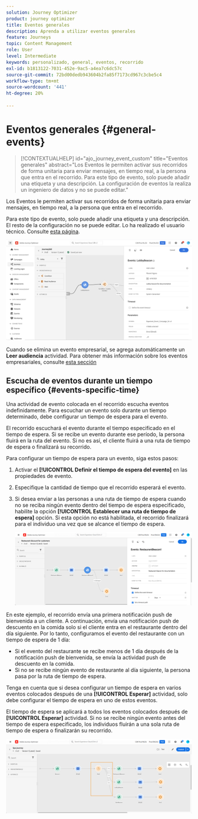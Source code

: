 ```yaml
---
solution: Journey Optimizer
product: journey optimizer
title: Eventos generales
description: Aprenda a utilizar eventos generales
feature: Journeys
topic: Content Management
role: User
level: Intermediate
keywords: personalizado, general, eventos, recorrido
exl-id: b1813122-7031-452e-9ac5-a4ea7c6dc57c
source-git-commit: 72bd00dedb943604b2fa85f7173cd967c3cbe5c4
workflow-type: tm+mt
source-wordcount: '441'
ht-degree: 20%

---
```


# Eventos generales {#general-events}

>[!CONTEXTUALHELP]
>id="ajo_journey_event_custom"
>title="Eventos generales"
>abstract="Los Eventos le permiten activar sus recorridos de forma unitaria para enviar mensajes, en tiempo real, a la persona que entra en el recorrido. Para este tipo de evento, solo puede añadir una etiqueta y una descripción. La configuración de eventos la realiza un ingeniero de datos y no se puede editar."

Los Eventos le permiten activar sus recorridos de forma unitaria para enviar mensajes, en tiempo real, a la persona que entra en el recorrido.

Para este tipo de evento, solo puede añadir una etiqueta y una descripción. El resto de la configuración no se puede editar. Lo ha realizado el usuario técnico. Consulte [esta página](../event/about-events.md).

![](assets/general-events.png)

Cuando se elimina un evento empresarial, se agrega automáticamente un **Leer audiencia** actividad. Para obtener más información sobre los eventos empresariales, consulte [esta sección](../event/about-events.md)

## Escucha de eventos durante un tiempo específico {#events-specific-time}

Una actividad de evento colocada en el recorrido escucha eventos indefinidamente. Para escuchar un evento solo durante un tiempo determinado, debe configurar un tiempo de espera para el evento.

El recorrido escuchará el evento durante el tiempo especificado en el tiempo de espera. Si se recibe un evento durante ese período, la persona fluirá en la ruta del evento. Si no es así, el cliente fluirá a una ruta de tiempo de espera o finalizará su recorrido.

Para configurar un tiempo de espera para un evento, siga estos pasos:

1. Activar el **[!UICONTROL Definir el tiempo de espera del evento]** en las propiedades de evento.

1. Especifique la cantidad de tiempo que el recorrido esperará el evento.

1. Si desea enviar a las personas a una ruta de tiempo de espera cuando no se reciba ningún evento dentro del tiempo de espera especificado, habilite la opción **[!UICONTROL Establecer una ruta de tiempo de espera]** opción. Si esta opción no está habilitada, el recorrido finalizará para el individuo una vez que se alcance el tiempo de espera.

   ![](assets/event-timeout.png)

En este ejemplo, el recorrido envía una primera notificación push de bienvenida a un cliente. A continuación, envía una notificación push de descuento en la comida solo si el cliente entra en el restaurante dentro del día siguiente. Por lo tanto, configuramos el evento del restaurante con un tiempo de espera de 1 día:

* Si el evento del restaurante se recibe menos de 1 día después de la notificación push de bienvenida, se envía la actividad push de descuento en la comida.
* Si no se recibe ningún evento de restaurante al día siguiente, la persona pasa por la ruta de tiempo de espera.

Tenga en cuenta que si desea configurar un tiempo de espera en varios eventos colocados después de una **[!UICONTROL Esperar]** actividad, solo debe configurar el tiempo de espera en uno de estos eventos.

El tiempo de espera se aplicará a todos los eventos colocados después de **[!UICONTROL Esperar]** actividad. Si no se recibe ningún evento antes del tiempo de espera especificado, los individuos fluirán a una sola ruta de tiempo de espera o finalizarán su recorrido.

![](assets/event-timeout-group.png)

